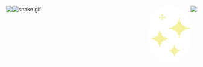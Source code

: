 <div>
  
  <img align="left" height="180em" src="https://github-readme-stats.vercel.app/api?username=polluxastre&show_icons=true&theme=radical&include_all_commits=true&count_private=true"/> <img align="right" height="150em" src="https://github-readme-stats.vercel.app/api/top-langs/?username=polluxastre&layout=compact&langs_count=16&theme=radical"/>
  </div>
  
![snake gif](https://github.com/polluxastre/polluxastre/blob/output/github-contribution-grid-snake.svg) <img align="right" alt="star-gif" height="150" style="border-radius:50px;" src="giphy.gif?width=150&height=150">
